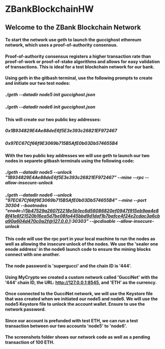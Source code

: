 # ZBankBlockchainHW

## Welcome to the ZBank Blockchain Network

#### To start the network use geth to launch the guccighost ethereum network, which uses a proof-of-authority consensus.
#### Proof-of-authority consensus registers a higher transaction rate than proof-of-work or proof-of-stake algorithms and allows for easy validation of transactions. This is ideal for a test blockchain network for our bank.

#### Using geth in the gitbash terminal, use the following prompts to create and initiate our two test nodes: 
##### ./geth --datadir node5 init guccighost.json
##### ./geth --datadir node6 init guccighost.json
#### This will create our two public key addresses:
##### 0x1B934829E4Ae88deE6f5E3e393c26821EF972467
##### 0x97EC67Cf66f9E3069b715B5AfE0b03Db574655B4

#### With the two public key addresses we will use geth to launch our two nodes in separete gitbash terminals using the following code:
##### ./geth --datadir node5 --unlock "1B934829E4Ae88deE6f5E3e393c26821EF972467" --mine --rpc --allow-insecure-unlock
##### ./geth --datadir node6 --unlock "97EC67Cf66f9E3069b715B5AfE0b03Db574655B4" --mine --port 30304 --bootnodes "enode://5b47529a2607f2218e5b1ec6d56086820ef0947f915eb9aa4e88f41e6f21520b16ea5d7be08fa445bbd9d1daf1b7bafce4f24e2cdac3a6cba90a604d470c0a2f@127.0.0.1:30303" --ipcdisable --allow-insecure-unlock

#### This code will use the rpc port in your local machine to run the nodes as well as allowing the insecure unlock of the nodes. We use the 'sealer one enode address' in the node6 launch code to ensure the mining blocks connect with one another.

#### The node password is 'supergucci' and the chain ID is '444'.

#### Using MyCrypto we created a custom network called 'GucciNet' with the '444' chain ID, the URL: http://127.0.0.1:8545, and 'ETH' as the currency.

#### Once connected to the GucciNet network, we will use the Keystore file that was created when we initiated our node5 and node6. We will use the node5 Keystore file to unlock the account wallet. Ensure to use the network password.

#### Since our account is prefunded with test ETH, we can run a test transaction between our two accounts 'node5' to 'node6'.

#### The screenshots folder shows our network code as well as a pending transaction of 100 ETH.
